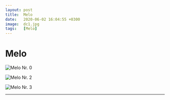 ```yaml
---
layout: post
title:  Melo
date:   2020-06-02 16:04:55 +0300
image:  dc1.jpg
tags:   [Melo] 
---
```

# Melo

![Melo Nr. 0]({{site.baseurl}}/img/00.jpg)

![Melo Nr. 2]({{site.baseurl}}/img/dc2.jpg)

![Melo Nr. 3]({{site.baseurl}}/img/dc3.jpg)

 -----------------------------------------------------------------------------------------------------------------------------------------
